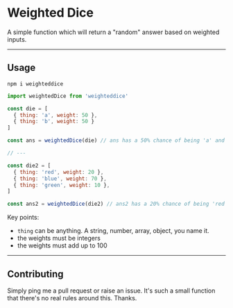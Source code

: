# Weighted Dice

A simple function which will return a "random" answer based on weighted inputs.

---

## Usage

`npm i weighteddice`

```javascript
import weightedDice from 'weighteddice'

const die = [
  { thing: 'a', weight: 50 },
  { thing: 'b', weight: 50 }
]

const ans = weightedDice(die) // ans has a 50% chance of being 'a' and a 50% chance of being 'b'

// ---

const die2 = [
  { thing: 'red', weight: 20 },
  { thing: 'blue', weight: 70 },
  { thing: 'green', weight: 10 },
]

const ans2 = weightedDice(die2) // ans2 has a 20% chance of being 'red', a 70% chance of being 'blue' and a 10% chance of being 'green'
```

Key points:
- `thing` can be anything. A string, number, array, object, you name it.
- the weights must be integers
- the weights must add up to 100

---

## Contributing

Simply ping me a pull request or raise an issue. It's such a small function that there's no real rules around this. Thanks.
